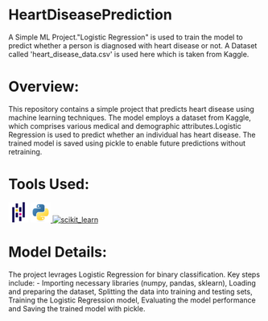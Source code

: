 # HeartDiseasePrediction

A Simple ML Project."Logistic Regression" is used to train the model to predict whether a person is diagnosed with heart disease or not. A Dataset called 'heart_disease_data.csv' is used here which is taken from Kaggle.  

<h1>Overview:</h1>
This repository contains a simple project that predicts heart disease using machine learning techniques. The model employs a dataset from Kaggle, which comprises various medical and demographic attributes.Logistic Regression is used to predict whether an individual has heart disease. The trained model is saved using pickle to enable future predictions without retraining.

<h1>Tools Used:</h1>
<p><img src="https://raw.githubusercontent.com/devicons/devicon/2ae2a900d2f041da66e950e4d48052658d850630/icons/pandas/pandas-original.svg" alt="pandas" width="40" height="40"/> </a> <a href="https://www.python.org" target="_blank" rel="noreferrer"> <img src="https://raw.githubusercontent.com/devicons/devicon/master/icons/python/python-original.svg" alt="python" width="40" height="40"/> </a> <a href="https://scikit-learn.org/" target="_blank" rel="noreferrer"> <img src="https://upload.wikimedia.org/wikipedia/commons/0/05/Scikit_learn_logo_small.svg" alt="scikit_learn" width="40" height="40"/> </a> </p></p>

<h1>Model Details:</h1>
The project levrages Logistic Regression for binary classification. Key steps include:
- Importing necessary libraries (numpy, pandas, sklearn), Loading and preparing the dataset, Splitting the data into training and testing sets, Training the Logistic Regression model, Evaluating the model performance and Saving the trained model with pickle.
